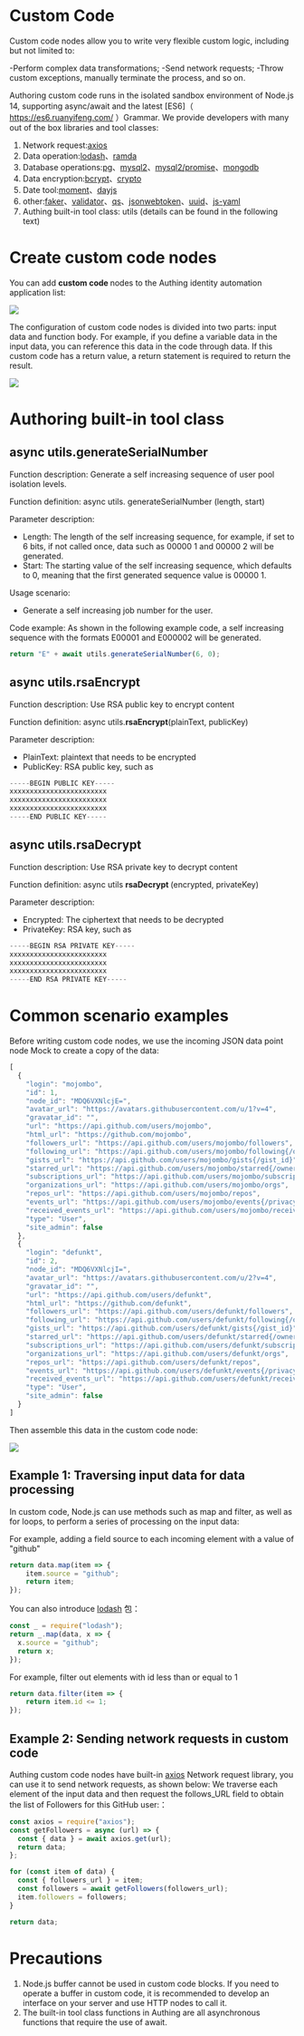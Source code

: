 # Custom Code

Custom code nodes allow you to write very flexible custom logic, including but not limited to:

-Perform complex data transformations;
-Send network requests;
-Throw custom exceptions, manually terminate the process, and so on.

Authoring custom code runs in the isolated sandbox environment of Node.js 14, supporting async/await and the latest [ES6]（ https://es6.ruanyifeng.com/ ）Grammar. We provide developers with many out of the box libraries and tool classes:

1. Network request:[axios](https://www.npmjs.com/package/axios)
2. Data operation:[lodash](https://www.npmjs.com/package/lodash)、[ramda](https://www.npmjs.com/package/ramda)
3. Database operations:[pg](https://www.npmjs.com/package/pg)、[mysql2](https://www.npmjs.com/package/mysql2)、[mysql2/promise](https://www.npmjs.com/package/mysql2-promise)、[mongodb](https://www.npmjs.com/package/mongodb)
4. Data encryption:[bcrypt](https://www.npmjs.com/package/bcrypt)、[crypto](https://www.npmjs.com/package/crypto)
5. Date tool:[moment](https://www.npmjs.com/package/moment)、[dayjs](https://www.npmjs.com/package/dayjs)
6. other:[faker](https://www.npmjs.com/package/faker)、[validator](https://www.npmjs.com/package/validator)、[qs](https://www.npmjs.com/package/qs)、[jsonwebtoken](https://www.npmjs.com/package/jsonwebtoken)、[uuid](https://www.npmjs.com/package/uuid)、[js-yaml](https://www.npmjs.com/package/js-yaml)
7. Authing built-in tool class: utils (details can be found in the following text)

# Create custom code nodes

You can add <strong> custom code </strong> nodes to the Authing identity automation application list:

![](../static/CssCbyPq6oed92xqvhicAwCfn1g.png)

The configuration of custom code nodes is divided into two parts: input data and function body. For example, if you define a variable data in the input data, you can reference this data in the code through data. If this custom code has a return value, a return statement is required to return the result.

![](../static/DkiCb8ulPoBeLzxk7mKc6gZEn9c.png)

# Authoring built-in tool class

## async utils.<strong>generateSerialNumber</strong>

Function description: Generate a self increasing sequence of user pool isolation levels.

Function definition: async utils. generateSerialNumber (length, start)

Parameter description:

- Length: The length of the self increasing sequence, for example, if set to 6 bits, if not called once, data such as 00000 1 and 00000 2 will be generated.
- Start: The starting value of the self increasing sequence, which defaults to 0, meaning that the first generated sequence value is 00000 1.

Usage scenario:

- Generate a self increasing job number for the user.

Code example: As shown in the following example code, a self increasing sequence with the formats E00001 and E000002 will be generated.

```typescript
return "E" + await utils.generateSerialNumber(6, 0);
```

## async utils.<strong>rsaEncrypt</strong>

Function description: Use RSA public key to encrypt content

Function definition: async utils.<strong>rsaEncrypt</strong>(plainText, publicKey)

Parameter description:

- PlainText: plaintext that needs to be encrypted
- PublicKey: RSA public key, such as

```typescript
-----BEGIN PUBLIC KEY-----
xxxxxxxxxxxxxxxxxxxxxxxx
xxxxxxxxxxxxxxxxxxxxxxxx
xxxxxxxxxxxxxxxxxxxxxxxx
-----END PUBLIC KEY-----
```

## async utils.<strong>rsaDecrypt</strong>

Function description: Use RSA private key to decrypt content

Function definition: async utils <strong> rsaDecrypt </strong>(encrypted, privateKey)

Parameter description:

- Encrypted: The ciphertext that needs to be decrypted
- PrivateKey: RSA key, such as

```typescript
-----BEGIN RSA PRIVATE KEY-----
xxxxxxxxxxxxxxxxxxxxxxxx
xxxxxxxxxxxxxxxxxxxxxxxx
xxxxxxxxxxxxxxxxxxxxxxxx
-----END RSA PRIVATE KEY-----
```

# Common scenario examples

Before writing custom code nodes, we use the incoming JSON data point node Mock to create a copy of the data:

```typescript
[
  {
    "login": "mojombo",
    "id": 1,
    "node_id": "MDQ6VXNlcjE=",
    "avatar_url": "https://avatars.githubusercontent.com/u/1?v=4",
    "gravatar_id": "",
    "url": "https://api.github.com/users/mojombo",
    "html_url": "https://github.com/mojombo",
    "followers_url": "https://api.github.com/users/mojombo/followers",
    "following_url": "https://api.github.com/users/mojombo/following{/other_user}",
    "gists_url": "https://api.github.com/users/mojombo/gists{/gist_id}",
    "starred_url": "https://api.github.com/users/mojombo/starred{/owner}{/repo}",
    "subscriptions_url": "https://api.github.com/users/mojombo/subscriptions",
    "organizations_url": "https://api.github.com/users/mojombo/orgs",
    "repos_url": "https://api.github.com/users/mojombo/repos",
    "events_url": "https://api.github.com/users/mojombo/events{/privacy}",
    "received_events_url": "https://api.github.com/users/mojombo/received_events",
    "type": "User",
    "site_admin": false
  },
  {
    "login": "defunkt",
    "id": 2,
    "node_id": "MDQ6VXNlcjI=",
    "avatar_url": "https://avatars.githubusercontent.com/u/2?v=4",
    "gravatar_id": "",
    "url": "https://api.github.com/users/defunkt",
    "html_url": "https://github.com/defunkt",
    "followers_url": "https://api.github.com/users/defunkt/followers",
    "following_url": "https://api.github.com/users/defunkt/following{/other_user}",
    "gists_url": "https://api.github.com/users/defunkt/gists{/gist_id}",
    "starred_url": "https://api.github.com/users/defunkt/starred{/owner}{/repo}",
    "subscriptions_url": "https://api.github.com/users/defunkt/subscriptions",
    "organizations_url": "https://api.github.com/users/defunkt/orgs",
    "repos_url": "https://api.github.com/users/defunkt/repos",
    "events_url": "https://api.github.com/users/defunkt/events{/privacy}",
    "received_events_url": "https://api.github.com/users/defunkt/received_events",
    "type": "User",
    "site_admin": false
  }
]
```

Then assemble this data in the custom code node:

![](../static/BvjVbIwxVongpexS0yXcG0pVn4V.png)

## Example 1: Traversing input data for data processing

In custom code, Node.js can use methods such as map and filter, as well as for loops, to perform a series of processing on the input data:

For example, adding a field source to each incoming element with a value of "github"

```typescript
return data.map(item => {
    item.source = "github";
    return item;
});
```

You can also introduce [lodash](https://www.npmjs.com/package/lodash) 包：

```typescript
const _ = require("lodash");
return _.map(data, x => {
  x.source = "github";
  return x;
});
```

For example, filter out elements with id less than or equal to 1

```typescript
return data.filter(item => {
    return item.id <= 1;
});
```

## Example 2: Sending network requests in custom code


Authing custom code nodes have built-in [axios](https://www.npmjs.com/package/axios) Network request library, you can use it to send network requests, as shown below: We traverse each element of the input data and then request the follows_URL field to obtain the list of Followers for this GitHub user:：

```typescript
const axios = require("axios");
const getFollowers = async (url) => {
  const { data } = await axios.get(url);
  return data;
};

for (const item of data) {
  const { followers_url } = item;
  const followers = await getFollowers(followers_url);
  item.followers = followers;
}

return data;
```



# Precautions

1. Node.js buffer cannot be used in custom code blocks. If you need to operate a buffer in custom code, it is recommended to develop an interface on your server and use HTTP nodes to call it.
2. The built-in tool class functions in Authing are all asynchronous functions that require the use of await.
